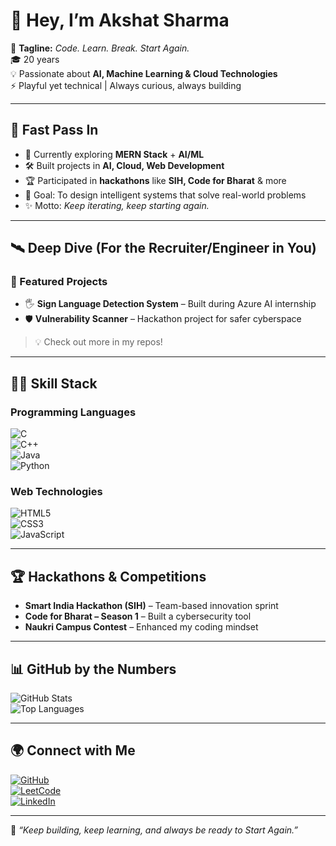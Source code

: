 # 👋 Hey, I’m Akshat Sharma  

🚀 **Tagline:** *Code. Learn. Break. Start Again.*  
🎓 20 years   
💡 Passionate about **AI, Machine Learning & Cloud Technologies**  
⚡ Playful yet technical | Always curious, always building  

---

## 🧭 Fast Pass In 
- 🔭 Currently exploring **MERN Stack** + **AI/ML**  
- 🛠 Built projects in **AI, Cloud, Web Development**  
- 🏆 Participated in **hackathons** like **SIH, Code for Bharat** & more  
- 🌟 Goal: To design intelligent systems that solve real-world problems  
- ✨ Motto: *Keep iterating, keep starting again.*  

---

## 🛰 Deep Dive (For the Recruiter/Engineer in You)

### 📂 Featured Projects
- 🖐 **Sign Language Detection System** – Built during Azure AI internship    
- 🛡 **Vulnerability Scanner** – Hackathon project for safer cyberspace  

> 💡 Check out more in my repos!

---

## 🧑‍💻 Skill Stack  

### Programming Languages  
![C](https://img.shields.io/badge/C-00599C?style=for-the-badge&logo=c&logoColor=white)  
![C++](https://img.shields.io/badge/C++-00599C?style=for-the-badge&logo=c%2B%2B&logoColor=white)  
![Java](https://img.shields.io/badge/Java-ED8B00?style=for-the-badge&logo=openjdk&logoColor=white)  
![Python](https://img.shields.io/badge/Python-3776AB?style=for-the-badge&logo=python&logoColor=white)  

### Web Technologies  
![HTML5](https://img.shields.io/badge/HTML5-E34F26?style=for-the-badge&logo=html5&logoColor=white)  
![CSS3](https://img.shields.io/badge/CSS3-1572B6?style=for-the-badge&logo=css3&logoColor=white)  
![JavaScript](https://img.shields.io/badge/JavaScript-F7DF1E?style=for-the-badge&logo=javascript&logoColor=black)  
 

---

## 🏆 Hackathons & Competitions
- **Smart India Hackathon (SIH)** – Team-based innovation sprint  
- **Code for Bharat – Season 1** – Built a cybersecurity tool  
- **Naukri Campus Contest** – Enhanced my coding mindset  

---

## 📊 GitHub by the Numbers
![GitHub Stats](https://github-readme-stats.vercel.app/api?username=akshatsharma09&show_icons=true&theme=tokyonight)  
![Top Languages](https://github-readme-stats.vercel.app/api/top-langs/?username=akshatsharma09&layout=compact&theme=tokyonight)  

---

## 🌍 Connect with Me
[![GitHub](https://img.shields.io/badge/GitHub-100000?style=for-the-badge&logo=github&logoColor=white)](https://github.com/akshatsharma09)  
[![LeetCode](https://img.shields.io/badge/LeetCode-FFA116?style=for-the-badge&logo=leetcode&logoColor=black)](https://leetcode.com/u/Caksh/)  
[![LinkedIn](https://img.shields.io/badge/LinkedIn-0077B5?style=for-the-badge&logo=linkedin&logoColor=white)]([www.linkedin.com/in/akshat-sharma-2433b1274](https://www.linkedin.com/in/akshat-sharma-2433b1274?utm_source=share&utm_campaign=share_via&utm_content=profile&utm_medium=android_app))  

---

💬 *“Keep building, keep learning, and always be ready to Start Again.”*
